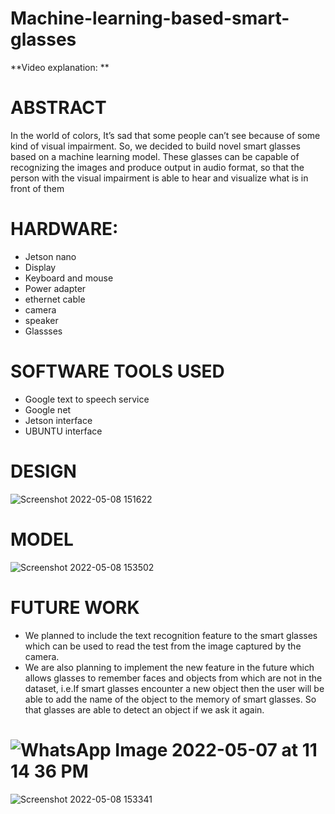 # Machine-learning-based-smart-glasses

**Video explanation: **

# ABSTRACT
In the world of colors, It’s sad that some people can’t see because of some kind of visual impairment. So, we decided to build novel smart glasses based on a machine learning model. These glasses can be capable of recognizing the images and produce output in audio format, so that the person with the visual impairment is able to hear and visualize what is in front of them

# HARDWARE:
- Jetson nano
- Display
- Keyboard and mouse
- Power adapter
- ethernet cable
- camera
- speaker
- Glassses

# SOFTWARE TOOLS USED
- Google text to speech service
- Google net
- Jetson interface
- UBUNTU interface

# DESIGN
![Screenshot 2022-05-08 151622](https://user-images.githubusercontent.com/81625376/167314700-fb84b82e-7ede-40b4-b147-b05b263f6625.png)

# MODEL
![Screenshot 2022-05-08 153502](https://user-images.githubusercontent.com/81625376/167315000-14236367-302c-4918-be10-120df8af73af.png)

# FUTURE WORK
- We planned to include the text recognition feature to the smart glasses which can be used to read the test from the image captured by the camera.
- We are also planning to implement the new feature in the future which allows glasses to remember faces and objects from which are not in the dataset, i.e.If smart glasses encounter a new object then the user will be able to add the name of the object to the memory of smart glasses. So that glasses are able to detect an object if we ask it again.

# ![WhatsApp Image 2022-05-07 at 11 14 36 PM](https://user-images.githubusercontent.com/81625376/167314742-3203e453-d981-4676-8a1d-24eef61047ab.jpeg)

![Screenshot 2022-05-08 153341](https://user-images.githubusercontent.com/81625376/167314790-cc23bd84-97c0-4524-adb3-990fe1965f35.png)



